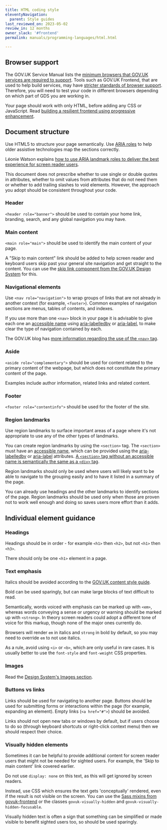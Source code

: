 ```yaml
---
title: HTML coding style
eleventyNavigation:
  parent: Style guides
last_reviewed_on: 2023-05-02
review_in: 12 months
owner_slack: '#frontend'
permalink: manuals/programming-languages/html.html

---
```


## Browser support

The GOV.UK Service Manual lists the [minimum browsers that GOV.UK services are required
to support](https://www.gov.uk/service-manual/technology/designing-for-different-browsers-and-devices#browsers-to-test-in).
Tools such as GOV.UK Frontend, that are used to help build services, may have
[stricter standards of browser support](https://github.com/alphagov/govuk-frontend#browser-support).
Therefore, you will need to test your code in different browsers depending on
which part of GDS you are working in.

Your page should work with only HTML, before adding any CSS or JavaScript. Read
[building a resilient frontend using progressive enhancement](https://www.gov.uk/service-manual/technology/using-progressive-enhancement).

## Document structure

Use HTML5 to structure your page semantically. Use [ARIA roles](https://developer.mozilla.org/en-US/docs/Web/Accessibility/ARIA/Roles) to help
older assistive technologies map the sections correctly.

Léonie Watson explains [how to use ARIA landmark roles to deliver the
best experience for screen reader users](https://tink.uk/screen-readers-aria-html5-too-much-information/).

This document does not prescribe whether to use single or double quotes in attributes,
whether to omit values from attributes that do not need them or whether to add
trailing slashes to void elements. However, the approach you adopt should be
consistent throughout your code.

### Header

`<header role="banner">` should be used to contain your home link, branding, search,
and any global navigation you may have.

### Main content

`<main role="main">` should be used to identify the main content of your page.

A "Skip to main content" link should be added to help screen reader and keyboard
users skip past your general site navigation and get straight to the content.
You can use the [skip link component from the GOV.UK Design System](https://design-system.service.gov.uk/components/skip-link/)
for this.

### Navigational elements

Use `<nav role="navigation">` to wrap groups of links that are not already in
another context (for example, `<footer>`). Common examples of navigation sections are
menus, tables of contents, and indexes.

If you use more than one `<nav>` block in your page it is advisable to give
each one an [accessible name](https://www.tpgi.com/what-is-an-accessible-name/) using
[aria-labelledby](https://developer.mozilla.org/en-US/docs/Web/Accessibility/ARIA/Attributes/aria-labelledby)
or
[aria-label](https://developer.mozilla.org/en-US/docs/Web/Accessibility/ARIA/Attributes/aria-label),
to make clear the type of navigation contained by each.

The GOV.UK blog has [more information regarding the use of the `<nav>` tag](https://insidegovuk.blog.gov.uk/2013/07/03/rethinking-navigation/).

### Aside

`<aside role="complementary">` should be used for content related to the primary content
of the webpage, but which does not constitute the primary content of the page.

Examples include author information, related links and related content.

### Footer

`<footer role="contentinfo">` should be used for the footer of the site.

### Region landmarks

Use region landmarks to surface important areas of a page where it's not
appropriate to use any of the other types of landmarks.

You can create region landmarks by using the `<section>` tag. The `<section>` must
have an [accessible name](https://www.tpgi.com/what-is-an-accessible-name/), which can be provided using the
[aria-labelledby](https://developer.mozilla.org/en-US/docs/Web/Accessibility/ARIA/Attributes/aria-labelledby)
or
[aria-label](https://developer.mozilla.org/en-US/docs/Web/Accessibility/ARIA/Attributes/aria-label)
attributes. [A `<section>` tag without an accessible name is semantically the same
as a `<div>` tag](https://w3c.github.io/html-aam/#el-section).

Region landmarks should only be used where users will likely want to be able to
navigate to the grouping easily and to have it listed in a summary of the page.

You can already use headings and the other landmarks to identify sections of
the page. Region landmarks should be used only when those are proven not to
work well enough and doing so saves users more effort than it adds.

## Individual element guidance

### Headings

Headings should be in order - for example `<h1>` then `<h2>`, but not `<h1>` then `<h3>`.

There should only be one `<h1>` element in a page.

### Text emphasis

Italics should be avoided according to the [GOV.UK content style guide](https://www.gov.uk/guidance/style-guide).

Bold can be used sparingly, but can make large blocks of text difficult to read.

Semantically, words voiced with emphasis can be marked up with `<em>`, whereas
words conveying a sense or urgency or warning should be marked up with
`<strong>`. In theory screen readers could adopt a different tone of voice for
this markup, though none of the major ones currently do.

Browsers will render `em` in italics and `strong` in bold by default, so you may
need to override `em` to not use italics.

As a rule, avoid using `<i>` or `<b>`, which are only useful in rare cases. It
is usually better to use the `font-style` and `font-weight` CSS properties.

### Images

Read the [Design System's Images section](https://design-system.service.gov.uk/styles/images/).

### Buttons vs links

Links should be used for navigating to another page. Buttons should be used for submitting forms
or interactions within the page (for example, expanding an element). Empty links (`<a href="#">`)
should be avoided.

Links should not open new tabs or windows by default, but if users choose to do so (through keyboard
shortcuts or right-click context menu) then we should respect their choice.

### Visually hidden elements

Sometimes it can be helpful to provide additional content for screen reader users
that might not be needed for sighted users. For example, the 'Skip to main content'
link covered earlier.

Do not use `display: none` on this text, as this will get ignored by screen readers.

Instead, use CSS which ensures the text gets 'conceptually' rendered, even if the result
is not visible on the screen. You can use the
[Sass mixins from govuk-frontend](https://github.com/alphagov/govuk-frontend/blob/master/src/govuk/utilities/_visually-hidden.scss)
or the classes `govuk-visually-hidden` and `govuk-visually-hidden-focusable`.

Visually hidden text is often a sign that something can be simplified or made visible to
benefit sighted users too, so should be used sparingly.
